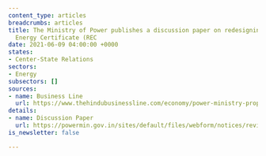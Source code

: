 ```yaml
---
content_type: articles
breadcrumbs: articles
title: The Ministry of Power publishes a discussion paper on redesigning the Renewable
  Energy Certificate (REC
date: 2021-06-09 04:00:00 +0000
states:
- Center-State Relations
sectors:
- Energy
subsectors: []
sources:
- name: Business Line
  url: https://www.thehindubusinessline.com/economy/power-ministry-proposes-rec-market-reform/article34753969.ece
details:
- name: Discussion Paper
  url: https://powermin.gov.in/sites/default/files/webform/notices/revised_discussion_paper_on_REC_mechanism_07_June_2021.pdf
is_newsletter: false

---
```


